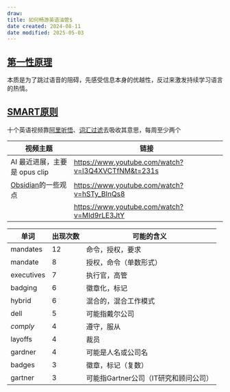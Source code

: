 ```yaml
---
draw:
title: 如何畅游英语油管$
date created: 2024-08-11
date modified: 2025-05-03
---
```


## [第一性原理](第一性原理.md)

本质是为了跳过语音的阻碍，先感受信息本身的优越性，反过来激发持续学习语言的热情。

## [SMART原则](SMART原则.md)

十个英语视频靠[阿里听悟](阿里听悟.md)、[词汇过滤](词汇过滤.md)去吸收其意思，每周至少两个

| 视频主题                  | 链接                                                 |
| --------------------- | -------------------------------------------------- |
| AI 最近进展，主要是 opus clip | https://www.youtube.com/watch?v=I3Q4XVCTfNM&t=231s |
| [Obsidian](Obsidian.md)的一些观点     | https://www.youtube.com/watch?v=hSTy_BInQs8        |
|                       | https://www.youtube.com/watch?v=MId9rLE3JtY        |

| 单词         | 出现次数 | 可能的含义                   |
| ---------- | ---- | ----------------------- |
| mandates   | 12   | 命令，授权，要求                |
| mandate    | 8    | 授权，命令（单数形式）|
| executives | 7    | 执行官，高管                  |
| badging    | 6    | 徽章化，标记                  |
| hybrid     | 6    | 混合的，混合工作模式              |
| dell       | 5    | 可能指戴尔公司                 |
| *comply*   | 4    | 遵守，服从                   |
| layoffs    | 4    | 裁员                      |
| gardner    | 4    | 可能是人名或公司名               |
| badges     | 3    | 徽章，标记（复数）|
| gartner    | 3    | 可能指Gartner公司（IT研究和顾问公司）|
